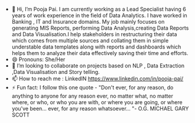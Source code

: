 - 👋 Hi, I’m Pooja Pai. I am currently working as a Lead Specialist having 6 years of work experience in the field of Data Analytics. I have worked in Banking , IT and Insurance domains. My job mainly focuses
  on generating MIS Reports, performing Data Analysis,creating Data Reports and Data Visualisation.I help stakeholders in restructuring their data which comes from multiple sources and collating them in simple understable data templates along with reports and dashboards which helps them to analyze their data effectively saving their time and efforts. 
- 😄 Pronouns: She/Her
- 💞️ I’m looking to collaborate on projects based on NLP , Data Extraction ,Data Visualisation and Story telling.
- 📫 How to reach me : LinkedIN https://www.linkedin.com/in/pooja-pai/
- ⚡ Fun fact: I follow this one quote - "Don't ever, for any reason, do anything to anyone for any reason ever, no matter what, no matter where, or who,
  or who you are with, or where you are going, or where you've been... ever, for any reason whatsoever... "- O.G. MICHAEL GARY SCOTT

<!---
PPP2796/PPP2796 is a ✨ special ✨ repository because its `README.md` (this file) appears on your GitHub profile.
You can click the Preview link to take a look at your changes.
--->

